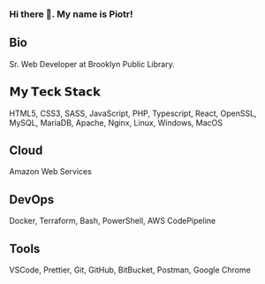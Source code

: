 ### Hi there 👋. My name is Piotr!

## Bio
Sr. Web Developer at Brooklyn Public Library.

## 𝗠𝘆 𝗧𝗲𝗰𝗸 𝗦𝘁𝗮𝗰𝗸
HTML5, CSS3, SASS, JavaScript, PHP, Typescript, React,
OpenSSL, MySQL, MariaDB, Apache, Nginx, Linux, Windows, MacOS

## Cloud
Amazon Web Services

## DevOps
Docker, Terraform, Bash, PowerShell, AWS CodePipeline

## Tools
VSCode, Prettier, Git, GitHub, BitBucket, Postman, Google Chrome

<!--
**piotrjurski/piotrjurski** is a ✨ _special_ ✨ repository because its `README.md` (this file) appears on your GitHub profile.

Here are some ideas to get you started:

- 🔭 I’m currently working on ...
- 🌱 I’m currently learning ...
- 👯 I’m looking to collaborate on ...
- 🤔 I’m looking for help with ...
- 💬 Ask me about ...
- 📫 How to reach me: ...
- 😄 Pronouns: ...
- ⚡ Fun fact: ...
-->
